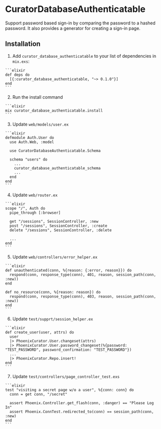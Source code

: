 # CuratorDatabaseAuthenticatable

Support password based sign-in by comparing the password to a hashed password. It also provides a generator for creating a sign-in page.

## Installation

  1. Add `curator_database_authenticatable` to your list of dependencies in `mix.exs`:

    ```elixir
    def deps do
      [{:curator_database_authenticatable, "~> 0.1.0"}]
    end
    ```

  2. Run the install command

    ```elixir
    mix curator_database_authenticatable.install
    ```

  3. Update `web/models/user.ex`

    ```elixir
    defmodule Auth.User do
      use Auth.Web, :model

      use CuratorDatabaseAuthenticatable.Schema

      schema "users" do
        ...
        curator_database_authenticatable_schema
        ...
      end
    end
    ```

  4. Update `web/router.ex`

    ```elixir
    scope "/", Auth do
      pipe_through [:browser]

      get "/sessions", SessionController, :new
      post "/sessions", SessionController, :create
      delete "/sessions", SessionController, :delete

      ...
    end
    ```

  5. Update `web/controllers/error_helper.ex`

    ```elixir
    def unauthenticated(conn, %{reason: {:error, reason}}) do
      respond(conn, response_type(conn), 401, reason, session_path(conn, :new))
    end

    def no_resource(conn, %{reason: reason}) do
      respond(conn, response_type(conn), 403, reason, session_path(conn, :new))
    end
    ```

  6. Update `test/supprt/session_helper.ex`

    ```elixir
    def create_user(user, attrs) do
      user
      |> PhoenixCurator.User.changeset(attrs)
      |> PhoenixCurator.User.password_changeset(%{password: "TEST_PASSWORD", password_confirmation: "TEST_PASSWORD"})
      ...
      |> PhoenixCurator.Repo.insert!
    end
    ```

  7. Update `test/controllers/page_controller_test.exs`

    ```elixir
    test "visiting a secret page w/o a user", %{conn: conn} do
      conn = get conn, "/secret"

      assert Phoenix.Controller.get_flash(conn, :danger) == "Please Log In"
      assert Phoenix.ConnTest.redirected_to(conn) == session_path(conn, :new)
    end
    ```
